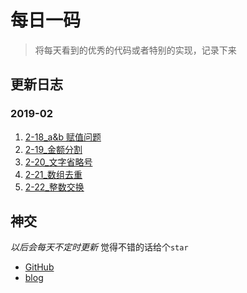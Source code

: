 # 每日一码

> 将每天看到的优秀的代码或者特别的实现，记录下来

## 更新日志

### 2019-02

1. [2-18_a&b 赋值问题](./2019_02/2-18_a&b赋值问题.md)
2. [2-19\_金额分割](./2019_02/2-19_金额分割.md)
3. [2-20\_文字省略号](./2019_02/2-20_文字省略号.md)
4. [2-21\_数组去重](./2019_02/2-21_数组去重.md)
5. [2-22\_整数交换](./2019_02/2-22_整数交换.md)

## 神交

_以后会每天不定时更新_ 觉得不错的话给个`star`

- [GitHub](https://github.com/xkloveme/dailyCode/)
- [blog](https://www.cnblogs.com/xkloveme/)
